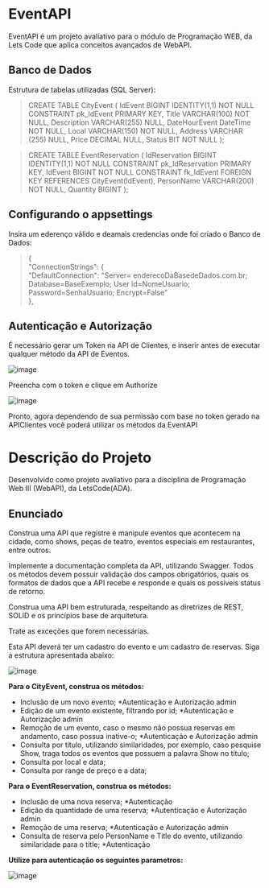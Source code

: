 # EventAPI
EventAPI é um projeto avaliativo para o módulo de Programação WEB, da Lets Code que aplica conceitos avançados de WebAPI.

## Banco de Dados
Estrutura de tabelas utilizadas (SQL Server):

> CREATE TABLE CityEvent
(
	IdEvent BIGINT IDENTITY(1,1) NOT NULL CONSTRAINT pk_IdEvent PRIMARY KEY,
	Title VARCHAR(100) NOT NULL,
	Description VARCHAR(255) NULL,
	DateHourEvent DateTime NOT NULL,
	Local VARCHAR(150) NOT NULL,
	Address VARCHAR (255) NULL,
	Price DECIMAL NULL,
	Status BIT NOT NULL
);

> CREATE TABLE EventReservation
(
	IdReservation BIGINT IDENTITY(1,1) NOT NULL CONSTRAINT pk_IdReservation PRIMARY KEY,
	IdEvent BIGINT NOT NULL CONSTRAINT fk_IdEvent FOREIGN KEY REFERENCES CityEvent(IdEvent),
	PersonName VARCHAR(200) NOT NULL,
	Quantity BIGINT
);



## Configurando o appsettings 
Insira um ederenço válido e deamais credencias onde foi criado o Banco de Dados:
 
> { <br> 
  "ConnectionStrings": { <br>
    "DefaultConnection": "Server= enderecoDaBasedeDados.com.br; Database=BaseExemplo; User Id=NomeUsuario; Password=SenhaUsuario; Encrypt=False" <br>
  }, <br> 
  
  ## Autenticação e Autorização
  É necessário gerar um Token na API de Clientes, e inserir antes de executar qualquer método da API de Eventos. 
  
  ![image](https://user-images.githubusercontent.com/38474570/190838931-f920e14b-9c07-47a5-a611-d1fd2a11e236.png)

Preencha com o token e clique em Authorize

  ![image](https://user-images.githubusercontent.com/38474570/190838939-f63e3b99-f7c5-4b96-a75f-0f1ec5b5d3df.png)
  
  Pronto, agora dependendo de sua permissão com base no token gerado na APIClientes você poderá utilizar os métodos da EventAPI

# Descrição do Projeto

Desenvolvido como projeto avaliativo para a disciplina de Programação Web III (WebAPI), da LetsCode(ADA).

## Enunciado
Construa uma API que registre e manipule eventos que acontecem na cidade, como shows, peças de teatro, eventos especiais em restaurantes, entre outros.

Implemente a documentação completa da API, utilizando Swagger. Todos os métodos devem possuir validação dos campos obrigatórios, quais os formatos de dados que a API recebe e responde e quais os possíveis status de retorno.

Construa uma API bem estruturada, respeitando as diretrizes de REST, SOLID e os princípios base de arquitetura.

Trate as exceções que forem necessárias.

Esta API deverá ter um cadastro do evento e um cadastro de reservas. Siga a estrutura apresentada abaixo:

![image](https://user-images.githubusercontent.com/38474570/190839011-8c495379-2ce7-4fdd-9199-11428325194f.png)

<b> Para o CityEvent, construa os métodos:</b> 

* Inclusão de um novo evento; *Autenticação e Autorização admin
* Edição de um evento existente, filtrando por id; *Autenticação e Autorização admin
* Remoção de um evento, caso o mesmo não possua reservas em andamento, caso possua inative-o; *Autenticação e Autorização admin
* Consulta por título, utilizando similaridades, por exemplo, caso pesquise Show, traga todos os eventos que possuem a palavra Show no título;
* Consulta por local e data;
* Consulta por range de preço e a data;

<b> Para o EventReservation, construa os métodos:</b> 

* Inclusão de uma nova reserva; *Autenticação
* Edição da quantidade de uma reserva; *Autenticação e Autorização admin
* Remoção de uma reserva; *Autenticação e Autorização admin
* Consulta de reserva pelo PersonName e Title do evento, utilizando similaridade para o title; *Autenticação

<b> Utilize para autenticação os seguintes parametros: </b> 

![image](https://user-images.githubusercontent.com/38474570/190839041-f976f9a6-887b-428a-a61d-340b16aad750.png)
